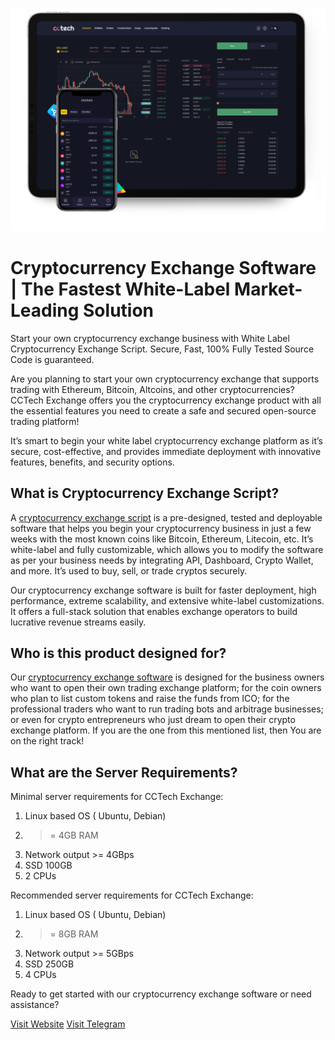 ![Cryptocurrency Exchange Software - CCTech Exchange](https://raw.githubusercontent.com/cctech-exchange/cryptocurrency-exchange-script/main/bg-mockups.webp)

# Cryptocurrency Exchange Software | The Fastest White-Label Market-Leading Solution

Start your own cryptocurrency exchange business with White Label Cryptocurrency Exchange Script.
Secure, Fast, 100% Fully Tested Source Code is guaranteed.


Are you planning to start your own cryptocurrency exchange that supports trading with Ethereum, Bitcoin, Altcoins, and other cryptocurrencies? CCTech Exchange offers you the cryptocurrency exchange product with all the essential features you need to create a safe and secured open-source trading platform!

It’s smart to begin your white label cryptocurrency exchange platform as it’s secure, cost-effective, and provides immediate deployment with innovative features, benefits, and security options.

## What is Cryptocurrency Exchange Script?

A [cryptocurrency exchange script](https://cryptocurrency-exchange.software) is a pre-designed, tested and deployable software that helps you begin your cryptocurrency business in just a few weeks with the most known coins like Bitcoin, Ethereum, Litecoin, etc. It’s white-label and fully customizable, which allows you to modify the software as per your business needs by integrating API, Dashboard, Crypto Wallet, and more. It’s used to buy, sell, or trade cryptos securely.

Our cryptocurrency exchange software is built for faster deployment, high performance, extreme scalability, and extensive white-label customizations. It offers a full-stack solution that enables exchange operators to build lucrative revenue streams easily.

## Who is this product designed for?

Our [cryptocurrency exchange software](https://cryptocurrency-exchange.software)  is designed for the business owners who want to open their own trading exchange platform; for the coin owners who plan to list custom tokens and raise the funds from ICO; for the professional traders who want to run trading bots and arbitrage businesses; or even for crypto entrepreneurs who just dream to open their crypto exchange platform. If you are the one from this mentioned list, then You are on the right track!

##  What are the Server Requirements? 

Minimal server requirements for CCTech Exchange:

1. Linux based OS ( Ubuntu, Debian)
2. >= 4GB RAM
3. Network output >= 4GBps
4. SSD 100GB
5. 2 CPUs


Recommended server requirements for CCTech Exchange:

1. Linux based OS ( Ubuntu, Debian)
2. >= 8GB RAM
3. Network output >= 5GBps
4. SSD 250GB
5. 4 CPUs


Ready to get started with our cryptocurrency exchange software or need assistance?

[Visit Website](https://cryptocurrency-exchange.software)
[Visit Telegram](https://t.me/s/cryptocurrency_exchange_software)
